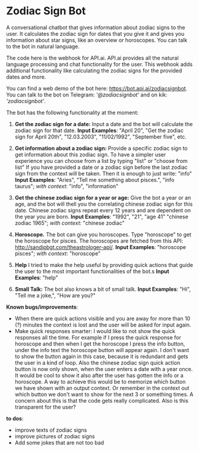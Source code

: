 # Zodiac Sign Bot #
A conversational chatbot that gives information about zodiac signs to the user. It calculates the zodiac sign for dates that you give it and gives you information about star signs, like an overview or horoscopes. You can talk to the bot in natural language.

The code here is the webhook for API.ai. API.ai provides all the natural language processing and chat functionality for the user. This webhook adds additional functionality like calculating the zodiac signs for the provided dates and more.

You can find a web demo of the bot here: https://bot.api.ai/zodiacsignbot.
You can talk to the bot on Telegram: _'@zodiacsignbot'_ and on kik: _'zodiacsignbot'_.


The bot has the following functionality at the moment: 

1. **Get the zodiac sign for a date:**
Input a date and the bot will calculate the zodiac sign for that date.
**Input Examples**: "April 20", "Get the zodiac sign for April 20th", "12.03.2003", "11/02/1992", "September five", etc. 

2. **Get information about a zodiac sign:**
Provide a specific zodiac sign to get information about this zodiac sign. To have a simpler user experience you can choose from a list by typing "list" or "choose from list" If you have provided a date or a zodiac sign before the last zodiac sign from the context will be taken. Then it is enough to just write: "info"
**Input Examples**: "Aries", "Tell me something about pisces.", "info taurus"; *with context*: "info", "information"

3. **Get the chinese zodiac sign for a year or age:**
Give the bot a year or an age, and the bot will thell you the correlating chinese zodiac sign for this date. Chinese zodiac signs repeat every 12 years and are dependent on the year you are born.
**Input Examples**: "1992", "21", "age 41" "chinese zodiac 1965"; *with context*: "chinese zodiac"

4. **Horoscope.**
The bot can give you horoscopes. Type "horoscope" to get the horoscope for pisces. The horoscopes are fetched from this API: http://sandipbgt.com/theastrologer-api/.
**Input Examples**: "horoscope pisces"; *with context*: "horoscope"

5. **Help**
I tried to make the help useful by providing quick actions that guide the user to the most important functionalities of the bot.s
**Input Examples**: "help"

6. **Small Talk:**
The bot also knows a bit of small talk.
**Input Examples**: "Hi", "Tell me a joke,", "How are you?"

**Known bugs/improvements**: 
- When there are quick actions visible and you are away for more than 10 (?) minutes the context is lost and the user will be asked for input again. 
- Make quick responses smarter: I would like to not show the quick responses all the time. For example if I press the quick response for horoscope and then when I get the horoscope I press the info button, under the info text the horoscope button will appear again. I don't want to show the button again in this case, because it is redundant and gets the user in a kind of loop. Also the chinese zodiac sign quick action button is now only shown, when the user enters a date with a year once. It would be cool to show it also after the user has gotten the info or a horoscope. 
A way to achieve this would be to memorize which button we have shown with an output context. Or remember in the context out which button we don't want to show for the next 3 or something times. A concern about this is that the code gets really complicated. Also is this transparent for the user?

**to dos**:
- improve texts of zodiac signs
- improve pictures of zodiac signs
- Add some jokes that are not too bad